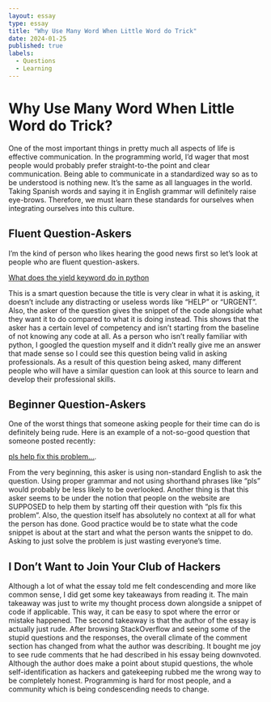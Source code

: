 ```yaml
---
layout: essay
type: essay
title: "Why Use Many Word When Little Word do Trick"
date: 2024-01-25
published: true
labels:
  - Questions
  - Learning
---
```


# Why Use Many Word When Little Word do Trick?
One of the most important things in pretty much all aspects of life is effective communication. In the programming world, I’d wager that most people would probably prefer straight-to-the point and clear communication. Being able to communicate in a standardized way so as to be understood is nothing new. It’s the same as all languages in the world. Taking Spanish words and saying it in English grammar will definitely raise eye-brows. Therefore, we must learn these standards for ourselves when integrating ourselves into this culture.

## Fluent Question-Askers
I’m the kind of person who likes hearing the good news first so let’s look at people who are fluent question-askers. 

[What does the yield keyword do in python](https://stackoverflow.com/questions/231767/what-does-the-yield-keyword-do-in-python)

This is a smart question because the title is very clear in what it is asking, it doesn’t include any distracting or useless words like “HELP” or “URGENT”. Also, the asker of the question gives the snippet of the code alongside what they want it to do compared to what it is doing instead. This shows that the asker has a certain level of competency and isn’t starting from the baseline of not knowing any code at all. As a person who isn’t really familiar with python, I googled the question myself and it didn’t really give me an answer that made sense so I could see this question being valid in asking professionals. As a result of this question being asked, many different people who will have a similar question can look at this source to learn and develop their professional skills.

## Beginner Question-Askers

One of the worst things that someone asking people for their time can do is definitely being rude. Here is an example of a not-so-good question that someone posted recently:

[pls help fix this problem...](https://stackoverflow.com/questions/77884525/pls-fix-this-problem-when-ever-i-added-the-security-dependency-in-pom-xml-the).


From the very beginning, this asker is using non-standard English to ask the question. Using proper grammar and not using shorthand phrases like “pls” would probably be less likely to be overlooked. Another thing is that this asker seems to be under the notion that people on the website are SUPPOSED to help them by starting off their question with “pls fix this problem”. Also, the question itself has absolutely no context at all for what the person has done. Good practice would be to state what the code snippet is about at the start and what the person wants the snippet to do. Asking to just solve the problem is just wasting everyone’s time.

## I Don’t Want to Join Your Club of Hackers
Although a lot of what the essay told me felt condescending and more like common sense, I did get some key takeaways from reading it. The main takeaway was just to write my thought process down alongside a snippet of code if applicable. This way, it can be easy to spot where the error or mistake happened. The second takeaway is that the author of the essay is actually just rude. After browsing StackOverflow and seeing some of the stupid questions and the responses, the overall climate of the comment section has changed from what the author was describing. It bought me joy to see rude comments that he had described in his essay being downvoted. Although the author does make a point about stupid questions, the whole self-identification as hackers and gatekeeping rubbed me the wrong way to be completely honest. Programming is hard for most people, and a community which is being condescending needs to change.
